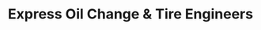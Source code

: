 ---
title: "Express Oil Change & Tire Engineers"
url: /dyer/express-oil-change-and-tire-engineers/
shop: tyres
---